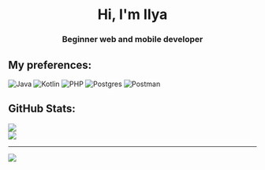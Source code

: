 <h1 align="center">Hi, I'm Ilya</h1>
<h3 align="center">Beginner web and mobile developer</h3>

## My preferences:
![Java](https://img.shields.io/badge/java-%23ED8B00.svg?style=for-the-badge&logo=openjdk&logoColor=white) ![Kotlin](https://img.shields.io/badge/kotlin-%237F52FF.svg?style=for-the-badge&logo=kotlin&logoColor=white) ![PHP](https://img.shields.io/badge/php-%23777BB4.svg?style=for-the-badge&logo=php&logoColor=white) ![Postgres](https://img.shields.io/badge/postgres-%23316192.svg?style=for-the-badge&logo=postgresql&logoColor=white) ![Postman](https://img.shields.io/badge/Postman-FF6C37?style=for-the-badge&logo=postman&logoColor=white)
## GitHub Stats:
![](https://github-readme-stats.vercel.app/api?username=q2l3ntk&theme=dark&hide_border=false&include_all_commits=false&count_private=true)<br/>
![](https://github-readme-stats.vercel.app/api/top-langs/?username=q2l3ntk&theme=dark&hide_border=false&include_all_commits=false&count_private=true&layout=compact)

---
[![](https://visitcount.itsvg.in/api?id=q2l3ntk&icon=0&color=0)](https://visitcount.itsvg.in)
